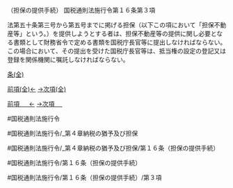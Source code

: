 （担保の提供手続）
国税通則法施行令第１６条第３項

法第五十条第三号から第五号までに掲げる担保（以下この項において「担保不動産等」という。）を提供しようとする者は、担保不動産等の提供に関し必要となる書類として財務省令で定める書類を国税庁長官等に提出しなければならない。この場合において、その提出を受けた国税庁長官等は、抵当権の設定の登記又は登録を関係機関に嘱託しなければならない。

[条(全)](国税通則法施行＿令＿第１６条_.md)

[前項(全)←](国税通則法施行＿令＿第１６条第２項_.md)    [→次項(全)](国税通則法施行＿令＿第１６条第４項_.md)

[前項 　 ←](国税通則法施行＿令＿第１６条第２項.md)    [→次項 　 ](国税通則法施行＿令＿第１６条第４項.md)



#国税通則法施行令

#国税通則法施行令/_第４章納税の猶予及び担保

#国税通則法施行令/_第４章納税の猶予及び担保/第１６条（担保の提供手続）

#国税通則法施行令/第１６条（担保の提供手続）

#国税通則法施行令/第１６条（担保の提供手続）/第３項


